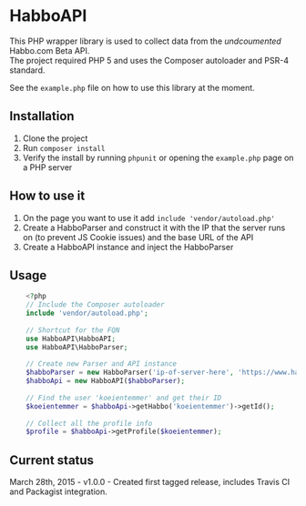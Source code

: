 # HabboAPI
This PHP wrapper library is used to collect data from the _undcoumented_ Habbo.com Beta API.  
The project required PHP 5 and uses the Composer autoloader and PSR-4 standard.

See the `example.php` file on how to use this library at the moment.

## Installation
1. Clone the project
2. Run `composer install`
3. Verify the install by running `phpunit` or opening the `example.php` page on a PHP server

## How to use it

1. On the page you want to use it add `include 'vendor/autoload.php'`
2. Create a HabboParser and construct it with the IP that the server runs on (to prevent JS Cookie issues) and the base URL of the API
2. Create a HabboAPI instance and inject the HabboParser

## Usage
```php
    <?php
    // Include the Composer autoloader
    include 'vendor/autoload.php';
    
    // Shortcut for the FQN
    use HabboAPI\HabboAPI;
    use HabboAPI\HabboParser;
    
    // Create new Parser and API instance
    $habboParser = new HabboParser('ip-of-server-here', 'https://www.habbo.com/api/public/');
    $habboApi = new HabboAPI($habboParser);
    
    // Find the user 'koeientemmer' and get their ID
    $koeientemmer = $habboApi->getHabbo('koeientemmer')->getId();
    
    // Collect all the profile info
    $profile = $habboApi->getProfile($koeientemmer);
```

## Current status
March 28th, 2015 - v1.0.0 - Created first tagged release, includes Travis CI and Packagist integration.
